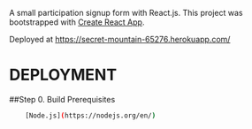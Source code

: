 A small participation signup form with React.js.
This project was bootstrapped with [Create React App](https://github.com/facebookincubator/create-react-app).

Deployed at https://secret-mountain-65276.herokuapp.com/

# DEPLOYMENT

##Step 0. Build Prerequisites

```sh
    [Node.js](https://nodejs.org/en/)
```
